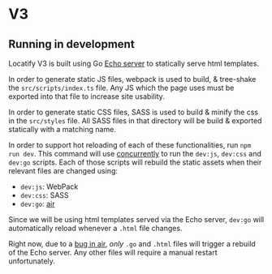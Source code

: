 # V3

## Running in development
Locatify V3 is built using Go [Echo server](https://github.com/labstack/echo) to
statically serve html templates.

In order to generate static JS files, webpack is used to build, & tree-shake the
`src/scripts/index.ts` file. Any JS which the page uses must be exported into
that file to increase site usability.

In order to generate static CSS files, SASS is used to build & minify the css
in the `src/styles` file. All SASS files in that directory will be build &
exported statically with a matching name.

In order to support hot reloading of each of these functionalities, run
`npm run dev`. This command will use [concurrently](https://www.npmjs.com/package/concurrently)
to run the `dev:js`, `dev:css` and `dev:go` scripts. Each of those scripts will
rebuild the static assets when their relevant files are changed using:
- `dev:js`: WebPack
- `dev:css`: SASS
- `dev:go`: [air](https://github.com/cosmtrek/air)

Since we will be using html templates served via the Echo server, `dev:go` will
automatically reload whenever a `.html` file changes.

Right now, due to a [bug in air](https://github.com/cosmtrek/air/issues/197), 
*only* `.go` and `.html` files will trigger a rebuild of the Echo server. Any
other files will require a manual restart unfortunately. 
